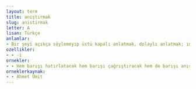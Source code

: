 ```yaml
---
layout: term
title: anıştırmak
slug: anistirmak
letter: A
lisan: Türkçe
anlamlar:
- Bir şeyi açıkça söylemeyip üstü kapalı anlatmak, dolaylı anlatmak; ima etmek, ihsas etmek
ozellikler:
- - -i
ornekler:
- - Hem barışı hatırlatacak hem barışı çağrıştıracak hem de barışı anıştıracak.
orneklerkaynak:
- - Ahmet Ümit
---
```

